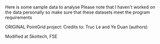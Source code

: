 Here is some sample data to analyse
Please note that I haven't worked on the data personally so make sure that 
these datasets meet the program requirements

ORIGINAL PointGrid project:
Credits to:	Truc Le and Ye Duan (authors)

Modified at Skoltech, FSE
